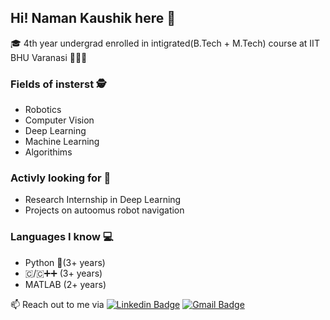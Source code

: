 ## Hi! Naman Kaushik here 👋
🎓 4th year undergrad enrolled in intigrated(B.Tech + M.Tech) course at IIT BHU Varanasi 🧑🏻‍🎓
### Fields of insterst 🕵️
  - Robotics
  - Computer Vision
  - Deep Learning
  - Machine Learning
  - Algorithims
### Activly looking for 🔎
  - Research Internship in Deep Learning
  - Projects on autoomus robot navigation
### Languages I know 💻
  - Python 🐍(3+ years)
  - 🇨/🇨➕➕ (3+ years)
  - MATLAB (2+ years)

📫 Reach out to me via [![Linkedin Badge](https://img.shields.io/badge/-LinkedIn-blue?style=flat-square&logo=Linkedin&logoColor=white&link=https://www.linkedin.com/in/naman-kaushik-1bba57168/)](https://www.linkedin.com/in/naman-kaushik-1bba57168/) [![Gmail Badge](https://img.shields.io/badge/-Gmail-d14836?style=flat-square&logo=Gmail&logoColor=white&link=mailto:namank.cd.mec17@itbhu.ac.in)](mailto:namank.cd.mec17@itbhu.ac.in)
<!--
**typewriter221/typewriter221** is a ✨ _special_ ✨ repository because its `README.md` (this file) appears on your GitHub profile.

Here are some ideas to get you started:

- 🔭 I’m currently working on ...
- 🌱 I’m currently learning ...
- 👯 I’m looking to collaborate on ...
- 🤔 I’m looking for help with ...
- 💬 Ask me about ...
- 📫 How to reach me: ...
- 😄 Pronouns: ...
- ⚡ Fun fact: ...
-->
